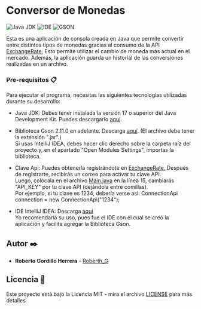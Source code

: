 # Conversor de Monedas

![Java JDK](https://img.shields.io/badge/Java_JDK-v17.0-blue)
![IDE](https://img.shields.io/badge/IDE-Intellij_IDEA-blue)
![GSON](https://img.shields.io/badge/GSON-V2.11.0-blue)

Esta es una aplicación de consola creada en Java que permite convertir entre distintos tipos de monedas gracias al consumo de la API [ExchangeRate.](https://www.exchangerate-api.com/) Esto permite utilizar el cambio de moneda más actual en el mercado. Además, la aplicación guarda un historial de las conversiones realizadas en un archivo.

### Pre-requisitos 📋
Para ejecutar el programa, necesitas las siguientes tecnologías utilizadas durante su desarrollo:
* Java JDK: Debes tener instalada la versión 17 o superior del Java Development Kit. Puedes descargarlo [aquí](https://www.oracle.com/java/technologies/downloads/#java17).
  
* Biblioteca Gson 2.11.0 en adelante. Descarga [aquí](https://mvnrepository.com/artifact/com.google.code.gson/gson/2.11.0). (El archivo debe tener la extensión ".jar".) </br>
      Si usas IntelliJ IDEA, debes hacer clic derecho sobre la carpeta raíz del proyecto y, en el apartado "Open Modules Settings", importas la biblioteca.
  
* Clave Api: Puedes obtenerla registrándote en [ExchangeRate.](https://www.exchangerate-api.com/) Después de registrarte, recibirás un correo para activar tu clave API. </br>
      Luego, colócala en el archivo [Main.java](src/Main.java) en la línea 15, cambiarás "API_KEY" por tu clave API (dejándola entre comillas). </br>
      Por ejemplo, si tu clave es 1234, debería verse así: ConnectionApi connection = new ConnectionApi("1234");
    
* IDE IntelliJ IDEA: Descarga [aquí](https://www.jetbrains.com/idea/) </br>
      Yo recomendaría su uso, pues fue el IDE con el cual se creó la aplicación y facilita agregar la Biblioteca Gson.
   
## Autor ✒️
* **Roberto Gordillo Herrera** - [Roberth_G](https://github.com/RoberthGo)

## Licencia 📄
Este proyecto está bajo la Licencia MIT - mira el archivo [LICENSE](LICENSE) para más detalles
